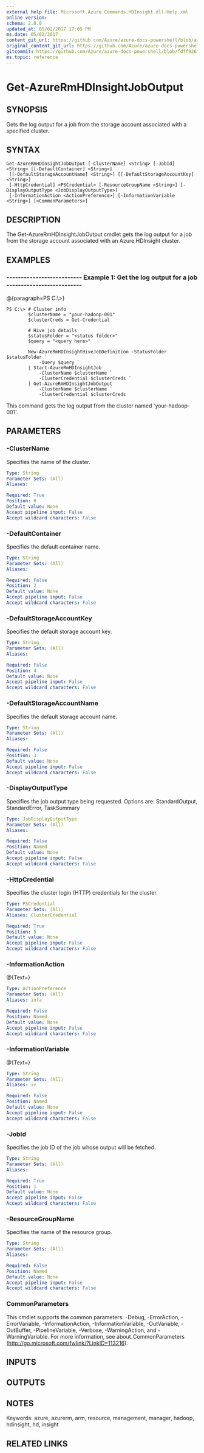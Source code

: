```yaml
---
external help file: Microsoft.Azure.Commands.HDInsight.dll-Help.xml
online version:
schema: 2.0.0
updated_at: 05/02/2017 17:05 PM
ms.date: 05/02/2017
content_git_url: https://github.com/Azure/azure-docs-powershell/blob/azurestack/azureps-cmdlets-docs/ResourceManager/AzureRM.HDInsight/v1.1.4/Get-AzureRmHDInsightJobOutput.md
original_content_git_url: https://github.com/Azure/azure-docs-powershell/blob/azurestack/azureps-cmdlets-docs/ResourceManager/AzureRM.HDInsight/v1.1.4/Get-AzureRmHDInsightJobOutput.md
gitcommit: https://github.com/Azure/azure-docs-powershell/blob/fdff926f5dd35f9020f210f87b450464ba162edc
ms.topic: reference
---
```


# Get-AzureRmHDInsightJobOutput

## SYNOPSIS
Gets the log output for a job from the storage account associated with a specified cluster.

## SYNTAX

```
Get-AzureRmHDInsightJobOutput [-ClusterName] <String> [-JobId] <String> [[-DefaultContainer] <String>]
 [[-DefaultStorageAccountName] <String>] [[-DefaultStorageAccountKey] <String>]
 [-HttpCredential] <PSCredential> [-ResourceGroupName <String>] [-DisplayOutputType <JobDisplayOutputType>]
 [-InformationAction <ActionPreference>] [-InformationVariable <String>] [<CommonParameters>]
```

## DESCRIPTION
The Get-AzureRmHDInsightJobOutput cmdlet gets the log output for a job from the storage account associated with an Azure HDInsight cluster.

## EXAMPLES

### --------------------------  Example 1: Get the log output for a job  --------------------------
@{paragraph=PS C:\\\>}



```
PS C:\> # Cluster info
        $clusterName = "your-hadoop-001"
        $clusterCreds = Get-Credential

        # Hive job details
        $statusFolder = "<status folder>"
        $query = "<query here>"

        New-AzureRmHDInsightHiveJobDefinition -StatusFolder $statusFolder `
            -Query $query `
        | Start-AzureRmHDInsightJob 
            -ClusterName $clusterName `
            -ClusterCredential $clusterCreds `
        | Get-AzureRmHDInsightJobOutput 
            -ClusterName $clusterName `
            -ClusterCredential $clusterCreds
```

This command gets the log output from the cluster named 'your-hadoop-001'.

## PARAMETERS

### -ClusterName
Specifies the name of the cluster.

```yaml
Type: String
Parameter Sets: (All)
Aliases: 

Required: True
Position: 0
Default value: None
Accept pipeline input: False
Accept wildcard characters: False
```

### -DefaultContainer
Specifies the default container name.

```yaml
Type: String
Parameter Sets: (All)
Aliases: 

Required: False
Position: 2
Default value: None
Accept pipeline input: False
Accept wildcard characters: False
```

### -DefaultStorageAccountKey
Specifies the default storage account key.

```yaml
Type: String
Parameter Sets: (All)
Aliases: 

Required: False
Position: 4
Default value: None
Accept pipeline input: False
Accept wildcard characters: False
```

### -DefaultStorageAccountName
Specifies the default storage account name.

```yaml
Type: String
Parameter Sets: (All)
Aliases: 

Required: False
Position: 3
Default value: None
Accept pipeline input: False
Accept wildcard characters: False
```

### -DisplayOutputType
Specifies the job output type being requested.
Options are: StandardOutput, StandardError, TaskSummary

```yaml
Type: JobDisplayOutputType
Parameter Sets: (All)
Aliases: 

Required: False
Position: Named
Default value: None
Accept pipeline input: False
Accept wildcard characters: False
```

### -HttpCredential
Specifies the cluster login (HTTP) credentials for the cluster.

```yaml
Type: PSCredential
Parameter Sets: (All)
Aliases: ClusterCredential

Required: True
Position: 5
Default value: None
Accept pipeline input: False
Accept wildcard characters: False
```

### -InformationAction
@{Text=}

```yaml
Type: ActionPreference
Parameter Sets: (All)
Aliases: infa

Required: False
Position: Named
Default value: None
Accept pipeline input: False
Accept wildcard characters: False
```

### -InformationVariable
@{Text=}

```yaml
Type: String
Parameter Sets: (All)
Aliases: iv

Required: False
Position: Named
Default value: None
Accept pipeline input: False
Accept wildcard characters: False
```

### -JobId
Specifies the job ID of the job whose output will be fetched.

```yaml
Type: String
Parameter Sets: (All)
Aliases: 

Required: True
Position: 1
Default value: None
Accept pipeline input: False
Accept wildcard characters: False
```

### -ResourceGroupName
Specifies the name of the resource group.

```yaml
Type: String
Parameter Sets: (All)
Aliases: 

Required: False
Position: Named
Default value: None
Accept pipeline input: False
Accept wildcard characters: False
```

### CommonParameters
This cmdlet supports the common parameters: -Debug, -ErrorAction, -ErrorVariable, -InformationAction, -InformationVariable, -OutVariable, -OutBuffer, -PipelineVariable, -Verbose, -WarningAction, and -WarningVariable. For more information, see about_CommonParameters (http://go.microsoft.com/fwlink/?LinkID=113216).

## INPUTS

## OUTPUTS

## NOTES
Keywords: azure, azurerm, arm, resource, management, manager, hadoop, hdinsight, hd, insight

## RELATED LINKS

